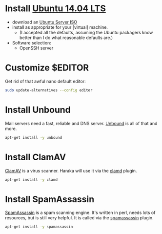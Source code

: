 # Install [Ubuntu 14.04 LTS](http://www.ubuntu.com/download)
* download an [Ubuntu Server ISO](http://releases.ubuntu.com/14.04.2/ubuntu-14.04.2-server-amd64.iso)
* install as appropriate for your [virtual] machine.
    * (I accepted all the defaults, assuming the Ubuntu packagers know better than I do what reasonable defaults are.)
* Software selection:
    * OpenSSH server

# Customize $EDITOR
Get rid of that awful nano default editor:
```sh
sudo update-alternatives --config editor
```

# Install Unbound
Mail servers need a fast, reliable and DNS server. [Unbound][unbound-site] is all of that and more.
```sh
apt-get install -y unbound
```

# Install ClamAV
[ClamAV][clamav-site] is a virus scanner. Haraka will use it via the [clamd][clamd-plugin] plugin.
```sh
apt-get install -y clamd
```

# Install SpamAssassin
[SpamAssassin][spamd-site] is a spam scanning engine. It's written in perl, needs lots of resources, but is still very helpful. It is called via the [spamassassin][spamd-plugin] plugin.
```sh
apt-get install -y spamassassin
```

[unbound-site]: https://unbound.net
[clamav-site]: http://www.clamav.net/
[clamd-plugin]: https://github.com/baudehlo/Haraka/blob/master/plugins/clamd.js
[spamd-site]: https://spamassassin.apache.org
[spamd-plugin]: https://github.com/baudehlo/Haraka/blob/master/plugins/spamassassin.js